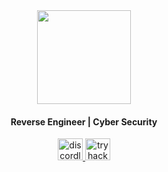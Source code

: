 <div align="center">
  <img height="150" src="https://github.com/x03ee/x03ee/blob/main/my.png"  />
</div>


<div style="text-align: center;">
  <h4 align="center">Reverse Engineer | Cyber Security</h4>

  <div align="center">
    <a href="https://discord.com/users/535227610888929299" target="_blank">
      <img src="https://cdn.prod.website-files.com/6257adef93867e50d84d30e2/653714c1f22aef3b6921d63d_636e0a6ca814282eca7172c6_icon_clyde_white_RGB.svg" width="40" height="35" alt="discordlogo"  />
    </a>
    <a href="https://tryhackme.com/p/x03e" target="_blank">
      <img src="https://assets.tryhackme.com/img/logo/tryhackme_logo_full.svg" width="40" height="35" alt="tryhackme"  />
    </a>
  </div>
</div>
